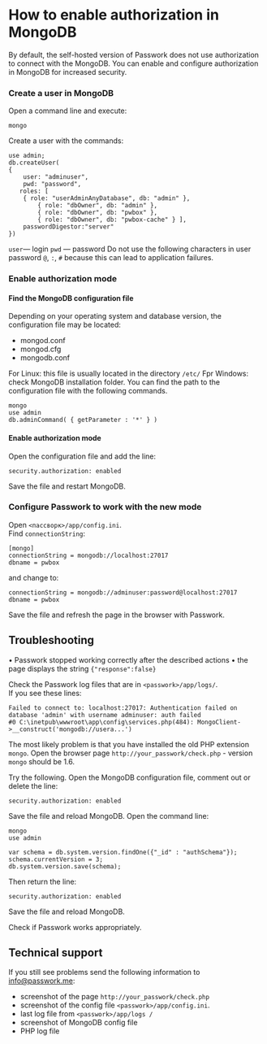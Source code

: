 # How to enable authorization in MongoDB

By default, the self-hosted version of Passwork does not use authorization to connect with the MongoDB. 
You can enable and configure authorization in MongoDB for increased security.

### Create a user in MongoDB
Open a command line and execute:   
```
mongo
```
 
Create a user with the commands:
```
use admin;
db.createUser(
{
	user: "adminuser",
	pwd: "password",
   roles: [ 
   	{ role: "userAdminAnyDatabase", db: "admin" },
		{ role: "dbOwner", db: "admin" }, 
		{ role: "dbOwner", db: "pwbox" },
		{ role: "dbOwner", db: "pwbox-cache" } ],
	passwordDigestor:"server"		
})  

```

`user`— login
`pwd` — password
Do not use the following characters in user password `@`, `:`, `#` because this can lead to application failures.

### Enable authorization mode
#### Find the MongoDB configuration file
Depending on your operating system and database version, the configuration file may be located: 
* mongod.conf  
* mongod.cfg  
* mongodb.conf  

For Linux: this file is usually located in the directory `/etc/`
Fpr Windows: check MongoDB installation folder.
You can find the path to the configuration file with the following commands.

```
mongo
use admin
db.adminCommand( { getParameter : '*' } )
```

#### Enable authorization mode
Open the configuration file and add the line:  
```
security.authorization: enabled
```
Save the file and restart MongoDB.
  
### Configure Passwork to work with the new mode
Open `<пассворк>/app/config.ini`.     
Find `connectionString`:
```
[mongo]
connectionString = mongodb://localhost:27017
dbname = pwbox
```
and change to:  
  
```
connectionString = mongodb://adminuser:password@localhost:27017
dbname = pwbox
```
Save the file and refresh the page in the browser with Passwork.
    
## Troubleshooting

•	Passwork stopped working correctly after the described actions
•	the page displays the string `{"response":false}`  
  
Check the Passwork log files that are in `<passwork>/app/logs/`.    
If you see these lines:  
```
Failed to connect to: localhost:27017: Authentication failed on database 'admin' with username adminuser: auth failed
#0 C:\inetpub\wwwroot\app\config\services.php(484): MongoClient->__construct('mongodb://usera...')
```
The most likely problem is that you have installed the old PHP extension `mongo`. 
Open the browser page `http://your_passwork/check.php` - version `mongo` should be 1.6.

Try the following.
Open the MongoDB configuration file, comment out or delete the line:
```
security.authorization: enabled
```
Save the file and reload MongoDB.
Open the command line:
```
mongo
use admin
  
var schema = db.system.version.findOne({"_id" : "authSchema"});
schema.currentVersion = 3;
db.system.version.save(schema);
```
Then return the line:
```
security.authorization: enabled
```

Save the file and reload MongoDB.

Check if Passwork works appropriately.
## Technical support
If you still see problems send the following information to <info@passwork.me>:
* screenshot of the page `http://your_passwork/check.php`
* screenshot of the config file `<passwork>/app/config.ini`.
* last log file from `<passwork>/app/logs /`
* screenshot of MongoDB config file
* PHP log file
